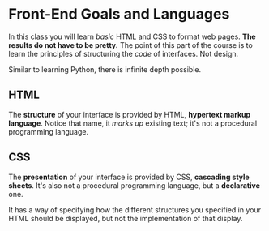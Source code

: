 # Front-End Goals and Languages

In this class you will learn _basic_ HTML and CSS to format web pages.
**The results do not have to be pretty.**
The point of this part of the course is to learn the principles of structuring the _code_ of interfaces.
Not design.

Similar to learning Python, there is infinite depth possible.

## HTML

The **structure** of your interface is provided by HTML, **hypertext markup language**.
Notice that name, it _marks up_ existing text; it's not a procedural programming language.

## CSS

The **presentation** of your interface is provided by CSS, **cascading style sheets**.
It's also not a procedural programming language, but a **declarative** one.

It has a way of specifying how the different structures you specified in your HTML should be displayed, but not the implementation of that display.
